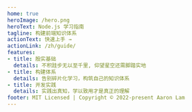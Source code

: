 ```yaml
---
home: true
heroImage: /hero.png
heroText: Node.js 学习指南
tagline: 构建前端知识体系
actionText: 快速上手 →
actionLink: /zh/guide/
features:
- title: 殷实基础
  details: 不积跬步无以至千里, 仰望星空还需脚踏实地
- title: 构建体系
  details: 告别碎片化学习，构筑自己的知识体系
- title: 开发实践
  details: 实践出真知，学以致用才是真正的理解
footer: MIT Licensed | Copyright © 2022-present Aaron Lam
---
```

